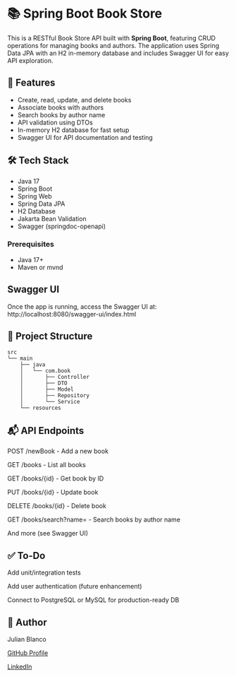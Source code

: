 # 📚 Spring Boot Book Store

This is a RESTful Book Store API built with **Spring Boot**, featuring CRUD operations for managing books and authors. The application uses Spring Data JPA with an H2 in-memory database and includes Swagger UI for easy API exploration.

## 🚀 Features

- Create, read, update, and delete books
- Associate books with authors
- Search books by author name
- API validation using DTOs
- In-memory H2 database for fast setup
- Swagger UI for API documentation and testing

## 🛠 Tech Stack

- Java 17
- Spring Boot
- Spring Web
- Spring Data JPA
- H2 Database
- Jakarta Bean Validation
- Swagger (springdoc-openapi)

### Prerequisites

- Java 17+
- Maven or mvnd

## Swagger UI
Once the app is running, access the Swagger UI at:
http://localhost:8080/swagger-ui/index.html

## 📂 Project Structure

    src
    └── main
        ├── java
        │   └── com.book
        │       ├── Controller
        │       ├── DTO
        │       ├── Model
        │       ├── Repository
        │       └── Service
        └── resources
## 📬 API Endpoints
POST /newBook - Add a new book

GET /books - List all books

GET /books/{id} - Get book by ID

PUT /books/{id} - Update book

DELETE /books/{id} - Delete book

GET /books/search?name= - Search books by author name

And more (see Swagger UI)

## ✅ To-Do
Add unit/integration tests

Add user authentication (future enhancement)

Connect to PostgreSQL or MySQL for production-ready DB

## 👤 Author
Julian Blanco

[GitHub Profile
](https://github.com/jblanco081)

[LinkedIn
](https://www.linkedin.com/in/julian-blanco-27b708275/)
